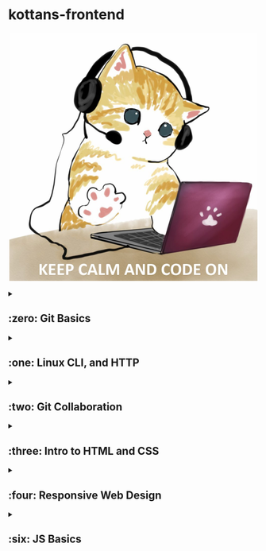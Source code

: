 # kottans-frontend
<p align="center">
<img src="https://github.com/kryvoshei/kottans-frontend/blob/main/images/photo_5454291811322411856_y.jpg" style="width: 500px; height: 500px; max-width: 100%;">
</p>

<details><summary><h2>:zero: Git Basics</h2></summary>
<h3>:white_check_mark: Coursera Introduction to Git and GitHub</h3>
<details><summary>Week 1</summary>
  <img src="https://github.com/kryvoshei/kottans-frontend/blob/main/task_git_basics/coursera-git-week-1.png">
  </details>
  <details><summary>Week 2</summary>
  <img src="https://github.com/kryvoshei/kottans-frontend/blob/main/task_git_basics/coursera-git-week-2.png">
  </details>
  
**Things new to me:**

I have used before a few commands, such as *git add*, *git commit*, *git push*, *git clone*, *git status*, *git merge*, so many things were actually new. They definitely should be put into practice as much as possible to solidify knowledge.

**What amazed me:**

The anatomy of a commit message was a complete discovery. So, I know now that a commit message is generally broken up into a few sections. The first line is usually kept to about 50 characters or less. The line contains a short description of what the commit changes are about. After the first line, comes an empty line, and the rest of the text is usually kept under 72 characters.

**Things to be used in the future:**

- <code>git rm</code> - deletes or removes a file;
- <code>git reset</code> - basically resets the repo, throwing away some changes;
- <code>git commit --amend</code> - is used to make changes to commits after-the-fact, which can be useful for making notes about a given commit;
- <code>git revert</code> - makes a new commit which effectively rolls back a previous commit.

<h3>:white_check_mark: learngitbranching.js.org</h3>
<details><summary>Introduction Sequence</summary>
  <img src="https://github.com/kryvoshei/kottans-frontend/blob/main/task_git_basics/introduction-sequence.png">
  </details>
  <details><summary>Push and Pull</summary>
  <img src="https://github.com/kryvoshei/kottans-frontend/blob/main/task_git_basics/push-pull.png">
  </details>
  
**Things new to me:**

Introduction to git commits was quite simple. But it never hurts to repeat the information.

**What amazed me:**

Practicing how to fetch data from a remote repository with the command <code>git fetch</code> was valuable.

**Things to be used in the future:**
<p>All the commands from this part of https://learngitbranching.js.org/ (namely, <code>git push</code>, <code>git pull</code>, <code>git fetch</code>, etc.) can be used in the workflow.</p>
</details>
<details><summary><h2>:one: Linux CLI, and HTTP</h2></summary>
  <details><summary><h3>:white_check_mark: Linux Survival (4 modules) (watch screenshots here)</h3></summary>
  <img src="https://github.com/kryvoshei/kottans-frontend/blob/main/task_linux_cli/linux-quiz-1.png">
  <img src="https://github.com/kryvoshei/kottans-frontend/blob/main/task_linux_cli/linux-quiz-2.png">
  <img src="https://github.com/kryvoshei/kottans-frontend/blob/main/task_linux_cli/linux-quiz-3.png">
  <img src="https://github.com/kryvoshei/kottans-frontend/blob/main/task_linux_cli/linux-quiz-4.png">
 </details>  

**Things new to me:**
<p>This is my first time working with Linux, or better said - with a simulated Linux terminal. When you face something for the first time, everything is an unexplored territory.</p>

**What amazed me:**
<p>
<ul>
<li><code>ps aux</code> - to list all the processes;</li>
<li><code>chmod</code> - to change mode, change security permissions (for u - user, g - group, o - other);</li>
<li><code>man</code> (stands for manual) - displays portions of online documentation;</li>
<li><code>man man</code> - allows to search for commands which partain to a particular subject.</li>
  </ul>
  </p>

**Things to be used in the future:**
<p>I am pretty sure that I will use Linux in practice someday and the studied material will come to the rescue. If all the commands exist, then they are used, hopefully, I will use all of them.</p>

  <h3>:white_check_mark: HTTP: The Protocol Every Web Developer Must Know—Part 1</h3>
  
**Things new to me:**
<p>HTTP verbs in a request that are though less used: <strong>HEAD</strong>, <strong>TRACE</strong>, <strong>OPTIONS</strong>.</p>

**What amazed me:**
<p>Number of general headers are shared by both the request and response messages: <code>Cache-Control</code>, <code>Connection</code>, <code>Connection</code>, <code>Pragma</code>, <code>Trailer</code>, <code>Transfer-encoding</code>, <code>Via</code>, <code>Upgrade</code>.
</p>

**Things to be used in the future:**
<p>How to send an HTTP Request With the Fetch API and choose the right HTTP verbs and headers for my use-case.</p>

<h3>:white_check_mark: HTTP: The Protocol Every Web Developer Must Know—Part 2</h3>
  
**Things new to me:**
<p>Existence of digest authentication that does not transfer a password to the server, instead, the client takes the password and the username.</p>

**What amazed me:**
<p>If the server does not send any Cache-Control headers, the client is free to use its own heuristic expiration algorithm to determine freshness.
</p>

**Things to be used in the future:**
<p>Now I know all the cache processing which will definitely be useful in my future work.</p>
  </details>
  
<details><summary><h2>:two: Git Collaboration</h2></summary>
  <details><summary><h3>:white_check_mark:  Introduction to Git and GitHub Weeks 3 and 4 (watch screenshots here)</h3></summary>
  <img src="https://github.com/kryvoshei/kottans-frontend/blob/main/task_git_collaboration/coursera-git-week-3.png">
  <img src="https://github.com/kryvoshei/kottans-frontend/blob/main/task_git_collaboration/coursera-git-week-4.png">
   </details> 
   
**Things new to me:**
<p>We have two options for combining commits, <i>squash</i> and <i>fix up</i>. In both cases, the contents of the selected commit are merged into the previous commit in the list. </p>

**What amazed me:**
<p>There is an option of auto-merge. People with write permissions to a repository can enable auto-merge for a pull request.
</p>

**Things to be used in the future:**
<p>As advided, I will not rebase changes that have been pushed to remote repos.</p>
  
  <details><summary><h3>:white_check_mark: learngitbranching.js.org (watch screenshots here)</h3></summary>
  <img src="https://github.com/kryvoshei/kottans-frontend/blob/main/task_git_collaboration/git-1.png">
  <img src="https://github.com/kryvoshei/kottans-frontend/blob/main/task_git_collaboration/git-2.png">
   </details> 
  
  **Things new to me:**
  <p>Well, this part was a bit challenging, among new things I can pick 
  <ul>
    <li><code>git stash</code> - to stash the changes in a dirty working directory away;</li>
    <li><code>git cherry-pick</code> - enables arbitrary Git commits to be picked by reference and appended to the current working HEAD.</li>
  </ul>
  </p>

**What amazed me:**
<p>
  <ul>
  <li><code>git pull --rebase</code> - when we pull remote changes with the flag --rebase, then our local changes are reapplied on top of the remote changes;</li>
  <li><code>git pull --merge</code> - when we pull remote changes with the flag --merge, then our local changes are merged with the remote changes.</li>
</ul>
</p>

**Things to be used in the future:**
<p><ul>
  <li><code>git rebase</code> - to move or combine a sequence of commits to a new base commit;</li>
   <li><code>git cherry-pick</code></li>
</ul>
And only practice will show which commands are actually better to use in certain cases.
</p>
 </details>  

<details><summary><h2>:three: Intro to HTML and CSS</h2></summary>
<details><summary><h3>:thumbsup: Coursera Intro to HTML & CSS (Weeks 1-2) (screenshots)</h3></summary>
  <img src="https://github.com/kryvoshei/kottans-frontend/blob/main/task_html_css_intro/coursera-html-css-week1.png">
  <img src="https://github.com/kryvoshei/kottans-frontend/blob/main/task_html_css_intro/coursera-html-css-week2.png">
  </details>
  
**Things new to me:**

Relevant history of HTML. I have not heard about WHATWG (Web Hypertext Application Technology Group) and that WHATWG and W3 started working together. The result of this cooperaion is HTML5.
  
**What amazed me:**

Three characters that should be escaped to make sure they don't cause rendering issues: **<**, **>**, **&**. 

**Things to be used in the future:**

HTML and CSS basics are the core from which the profession of a front-end developer begins. I am already familiar with the information because I have learned it before, but there are always new or forgotten details. Of course, everything will be used in my future work.
  
<details><summary><h3>:thumbsup: Codecademy Learn HTML, Learn CSS (screenshots)</h3></summary>
  <img src="https://github.com/kryvoshei/kottans-frontend/blob/main/task_html_css_intro/codecademy-html-css.png">
  </details>
  
**Things new to me:**

  The <code>scope</code> attribute: <code>scope="row"</code> or <code>scope="col"</code> to specify that the heading is exactly for a row or for a col.
  
**What amazed me:**

The <code>step</code> attribute in a number input which created arrows inside the input filed to increase or decrease by the value of the <code>step</code> attribute.
  The <code>embed</code> tag which can embed any media content including videos, audio files and gifts from an external source. :exclamation: **It is deprecated.**

**Things to be used in the future:**

Everything in these courses is useful to understand the basics and prepare the ground for JS learning, to make layouts, and to better understand some common things every front-end developer should know. I will definitely use all the things.
  </details>
  
<details><summary><h2>:four: Responsive Web Design</h2></summary>
<h3>:thumbsup: <a href="https://web.dev/i18n/en/responsive-web-design-basics/" target="_blank">Responsive web design basics</a></h3>
   
**Things new to me:**

Multi-column layout (Multicol) which can create responsive numbers of columns with the column-width property.
  
**What amazed me:**

The features any-hover and any-pointer that test if the user has the capability to hover or use the type of pointer even if it is not the primary way they are interacting with the device. :exclamation: **Though we should be very careful when using them.**

**Things to be used in the future:**

Information about images is just top. To never have a problem with images causing a scrollbar, we need to use the following: 

**img {
  max-width: 100%;
  display: block;
}**

<h3>:thumbsup: <a href="https://www.youtube.com/playlist?list=PLM6XATa8CAG5mPV60dMmjMRrHVW4LmV2x" target="_blank">FLEXBOX. Вчимося верстати на флексах</a> і <a href="https://www.youtube.com/watch?v=GV92IdMGFfA&list=PLM6XATa8CAG5pXQrW_kDaeZb_uIAMNZIm">CSS Grid Layout</a></h3>
   
**Things new to me:**

Zhenya Andrikanych just rocks. I have been subscribed to his YouTube channel for a year now, and I have already watched these playlists. 
  
**What amazed me:**

It is amazing how quickly you can forget the information if you do not use it on an ongoing basis. I do not usually use CSS grid layout, so it was good to rewatch the videos.

**Things to be used in the future:**

I like Flexbox more, it seems easier to me. In case the Grid layout will be required, I will be able to fulfill it.

<details><summary><h3>:thumbsup: Flexbox Froggy and Grid Garden (screenshots)</h3></summary>
  <img src="https://github.com/kryvoshei/kottans-frontend/blob/main/task_responsive_web_design/flexbox-froggy.png">
  <img src="https://github.com/kryvoshei/kottans-frontend/blob/main/task_responsive_web_design/grid-garden.png">
  </details>
</details>
  
 <details><summary><h2>:six: JS Basics</h2></summary>
<details><summary><h3>:white_check_mark: Coursera Introduction to JavaScript</h3></summary>
  <img src="https://github.com/kryvoshei/kottans-frontend/blob/main/task_js_basics/Coursera-JavaScript.png">
  </details>
   <details><summary><h3>:white_check_mark: FreeCodeCamp Tasks</h3></summary>
  <details><summary>Basic JavaScript</h3></summary>
  <img src="https://github.com/kryvoshei/kottans-frontend/blob/main/task_js_basics/basic-javascript.png">
  </details>
  <details><summary>ES6 Challenges</h3></summary>
  <img src="https://github.com/kryvoshei/kottans-frontend/blob/main/task_js_basics/es6-challenges.png">
  </details>
    <details><summary>Basic Data Structures</h3></summary>
  <img src="https://github.com/kryvoshei/kottans-frontend/blob/main/task_js_basics/basic-data-sctructures.png">
  </details>
     <details><summary>Basic Algorithm Scripting</h3></summary>
  <img src="https://github.com/kryvoshei/kottans-frontend/blob/main/task_js_basics/basic-algorithm-scripting.png">
  </details>
   <details><summary>Functional Programming</h3></summary>
  <img src="https://github.com/kryvoshei/kottans-frontend/blob/main/task_js_basics/functional-programming.png">
  </details>
     <details><summary>Algorithm Scripting Challenges</h3></summary>
  <img src="https://github.com/kryvoshei/kottans-frontend/blob/main/task_js_basics/algorithm-scripting-challenges.png">
  </details>
  </details>
  
**Things new to me:**

Fortunately, I had already done most of these tasks some time ago. Therefore, I only had to complete Intermediate Algorithm Scripting.
  
**What amazed me:**



**Things to be used in the future:**

I like Flexbox more, it seems easier to me. In case the Grid layout will be required, I will be able to fulfill it.
 
  </details>
  
